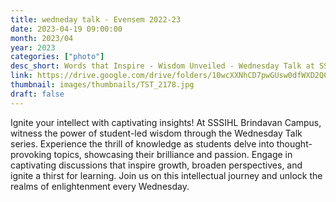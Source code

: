 ```yaml
---
title: wedneday talk - Evensem 2022-23
date: 2023-04-19 09:00:00
month: 2023/04
year: 2023
categories: ["photo"]
desc_short: Words that Inspire - Wisdom Unveiled - Wednesday Talk at SSSIHL Brindavan Campus
link: https://drive.google.com/drive/folders/10wcXXNhCD7pwGUsw0dfWXD2Q0DxuEXhR?usp=share_link
thumbnail: images/thumbnails/TST_2178.jpg
draft: false
---
```


 Ignite your intellect with captivating insights! At SSSIHL Brindavan Campus, witness the power of student-led wisdom through the Wednesday Talk series. Experience the thrill of knowledge as students delve into thought-provoking topics, showcasing their brilliance and passion. Engage in captivating discussions that inspire growth, broaden perspectives, and ignite a thirst for learning. Join us on this intellectual journey and unlock the realms of enlightenment every Wednesday.